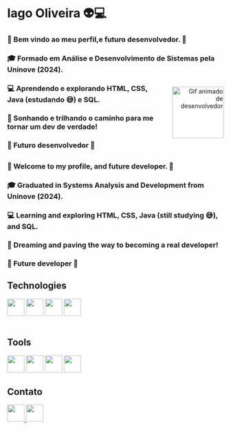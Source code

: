 # Iago Oliveira 👽💻 

### 👋 Bem vindo ao meu perfil,e futuro desenvolvedor. 🎯

### 🎓 Formado em Análise e Desenvolvimento de Sistemas pela Uninove (2024).
<p align="right" style="float:right; margin-left: 20px;">
  <img height="120px" src="https://media3.giphy.com/media/v1.Y2lkPTc5MGI3NjExYnhtZDMyejl5MTRmODh6c2pkbTkyOWNtOTllNmdqMmRyc3lybzV3ZSZlcD12MV9pbnRlcm5hbF9naWZfYnlfaWQmY3Q9Zw/bGgsc5mWoryfgKBx1u/giphy.gif" alt="Gif animado de desenvolvedor">
</p>

### 💻 Aprendendo e explorando HTML, CSS, Java (estudando 😅) e SQL.
### 🚀 Sonhando e trilhando o caminho para me tornar um dev de verdade!
### 📌 Futuro desenvolvedor 🎯
## 
### 👋 Welcome to my profile, and future developer. 🎯  
### 🎓 Graduated in Systems Analysis and Development from Uninove (2024).  
### 💻 Learning and exploring HTML, CSS, Java (still studying 😅), and SQL.  
### 🚀 Dreaming and paving the way to becoming a real developer!  
### 📌 Future developer 🎯  

## Technologies
<div display="inline-block">
<img height="40px" src="https://cdn.jsdelivr.net/gh/devicons/devicon@latest/icons/html5/html5-original.svg"/>
<img height="40px" src="https://cdn.jsdelivr.net/gh/devicons/devicon@latest/icons/css3/css3-original.svg"/>
<img height="40px" src="https://cdn.jsdelivr.net/gh/devicons/devicon@latest/icons/javascript/javascript-original.svg" />
<img height="40px" src="https://cdn.jsdelivr.net/gh/devicons/devicon@latest/icons/java/java-original.svg" />
</div>       
<br>

## Tools

<div display="inline-block">
<img height="40px" src="https://cdn.jsdelivr.net/gh/devicons/devicon@latest/icons/git/git-original.svg" />
<img height="40px" src="https://cdn.jsdelivr.net/gh/devicons/devicon@latest/icons/vscode/vscode-original.svg" />
<img height="40px" src="https://cdn.jsdelivr.net/gh/devicons/devicon@latest/icons/eclipse/eclipse-original.svg" />
<img height="40px" src="https://cdn.jsdelivr.net/gh/devicons/devicon@latest/icons/postgresql/postgresql-original.svg" />
          
   
</div>  

## Contato
<a href=https://www.linkedin.com/in/deviagooliveira><img height="40px" src="https://cdn.jsdelivr.net/gh/devicons/devicon@latest/icons/linkedin/linkedin-original.svg"/>
<a href="mailto:deviagooliveira@gmail.com"><img height="40px" src="https://img.icons8.com/?size=100&id=P7UIlhbpWzZm&format=png&color=000000"/>

